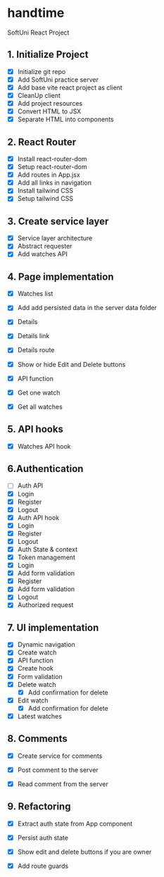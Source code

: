 # handtime

SoftUni React Project

## 1. Initialize Project

- [x] Initialize git repo
- [x] Add SoftUni practice server
- [x] Add base vite react project as client
- [x] CleanUp client
- [x] Add project resources
- [x] Convert HTML to JSX
- [x] Separate HTML into components

## 2. React Router

- [x] Install react-router-dom
- [x] Setup react-router-dom
- [x] Add routes in App.jsx
- [x] Add all links in navigation
- [x] Install tailwind CSS
- [x] Setup tailwind CSS

## 3. Create service layer

- [x] Service layer architecture
- [x] Abstract requester
- [x] Add watches API

## 4. Page implementation

- [x] Watches list
 - [x] Add add persisted data in the server data folder
- [x] Details
- [x] Details link
- [x] Details route
- [x] Show or hide Edit and Delete buttons
- [x] API function
 - [x] Get one watch 
 - [x] Get all watches 
 

## 5. API hooks
 - [x] Watches API hook
  
## 6.Authentication
 - [ ] Auth API
  - [x] Login
  - [x] Register
  - [x] Logout
- [x]  Auth API hook
 - [x] Login
 - [x] Register
 - [x] Logout  
 - [x] Auth State & context
 - [x] Token management
 - [x] Login
  - [x] Add form validation  
 - [x] Register
  - [x] Add form validation
- [x] Logout
- [x] Authorized request

 ## 7. UI implementation
- [x] Dynamic navigation
- [x] Create watch
 - [x] API function
 - [x] Create hook
 - [x] Form validation
- [x] Delete watch
  - [x] Add confirmation for delete
- [x] Edit watch
  - [x] Add confirmation for delete
- [x] Latest watches

## 8. Comments 
-[x] Create service for comments
-[x] Post comment to the server
-[x] Read comment from the server


## 9. Refactoring 
 - [x] Extract auth state from App component
 - [x] Persist auth state 
 - [x] Show edit and delete buttons if you are owner
 - [x] Add route guards
    
